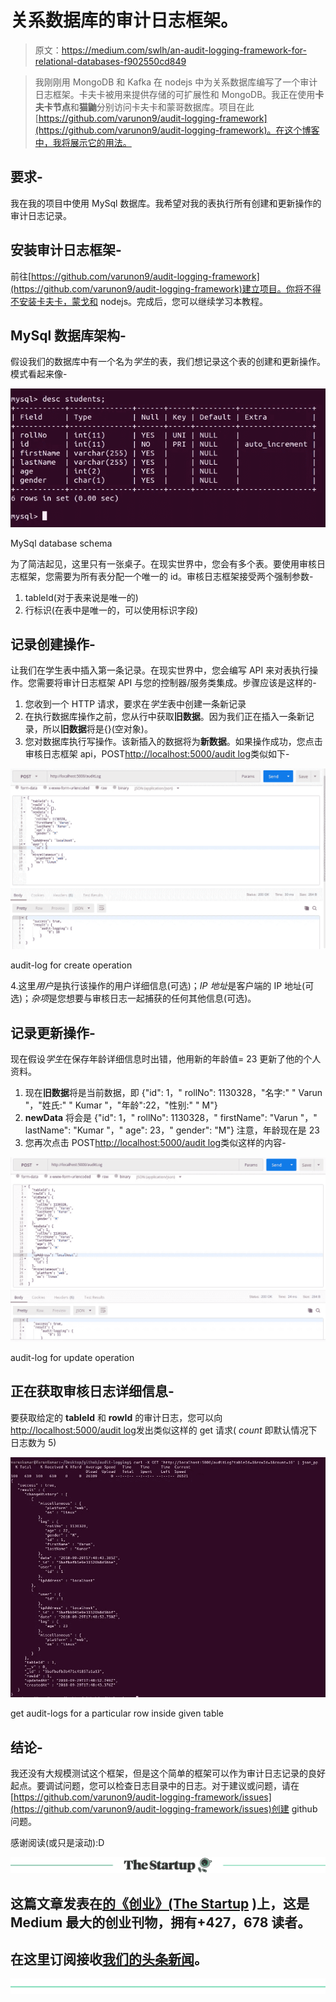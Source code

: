# 关系数据库的审计日志框架。

> 原文：<https://medium.com/swlh/an-audit-logging-framework-for-relational-databases-f902550cd849>

> 我刚刚用 MongoDB 和 Kafka 在 nodejs 中为关系数据库编写了一个审计日志框架。卡夫卡被用来提供存储的可扩展性和 MongoDB。我正在使用**卡夫卡节点**和**猫鼬**分别访问卡夫卡和蒙哥数据库。项目在此[https://github.com/varunon9/audit-logging-framework](https://github.com/varunon9/audit-logging-framework)。在这个博客中，我将展示它的用法。

## 要求-

我在我的项目中使用 MySql 数据库。我希望对我的表执行所有创建和更新操作的审计日志记录。

## 安装审计日志框架-

前往[https://github.com/varunon9/audit-logging-framework](https://github.com/varunon9/audit-logging-framework)建立项目。你将不得不安装卡夫卡，蒙戈和 nodejs。完成后，您可以继续学习本教程。

## MySql 数据库架构-

假设我们的数据库中有一个名为*学生*的表，我们想记录这个表的创建和更新操作。模式看起来像-

![](img/4ee3f4eee9b81d9596f97a30bda249a6.png)

MySql database schema

为了简洁起见，这里只有一张桌子。在现实世界中，您会有多个表。要使用审核日志框架，您需要为所有表分配一个唯一的 id。审核日志框架接受两个强制参数-

1.  tableId(对于表来说是唯一的)
2.  行标识(在表中是唯一的，可以使用标识字段)

## 记录创建操作-

让我们在学生表中插入第一条记录。在现实世界中，您会编写 API 来对表执行操作。您需要将审计日志框架 API 与您的控制器/服务类集成。步骤应该是这样的-

1.  您收到一个 HTTP 请求，要求在*学生*表中创建一条新记录
2.  在执行数据库操作之前，您从行中获取**旧数据**。因为我们正在插入一条新记录，所以**旧数据**将是{}(空对象)。
3.  您对数据库执行写操作。该新插入的数据将为**新数据**。如果操作成功，您点击审核日志框架 api，POST[http://localhost:5000/audit log](http://localhost:5000/auditLog)类似如下-

![](img/e0b0623a1feaf27a9bbccd04cb15e229.png)

audit-log for create operation

4.这里*用户*是执行该操作的用户详细信息(可选)；*IP 地址*是客户端的 IP 地址(可选)；*杂项*是您想要与审核日志一起捕获的任何其他信息(可选)。

## 记录更新操作-

现在假设*学生*在保存年龄详细信息时出错，他用新的年龄值= 23 更新了他的个人资料。

1.  现在**旧数据**将是当前数据，即
    {"id": 1，" rollNo": 1130328，"名字:" " Varun "，"姓氏:" " Kumar "，"年龄":22，"性别:" " M"}
2.  **newData** 将会是
    {"id": 1，" rollNo": 1130328，" firstName": "Varun "，" lastName": "Kumar "，" age": 23，" gender": "M"}
    注意，年龄现在是 23
3.  您再次点击 POST[http://localhost:5000/audit log](http://localhost:5000/auditLog)类似这样的内容-

![](img/c71eae33545dcad317891d560acd7674.png)

audit-log for update operation

## 正在获取审核日志详细信息-

要获取给定的 **tableId** 和 **rowId** 的审计日志，您可以向[http://localhost:5000/audit log](http://localhost:5000/auditLog)发出类似这样的 get 请求( *count* 即默认情况下日志数为 5)

![](img/89dd0258cb8aa2a895f8c673b2421b22.png)

get audit-logs for a particular row inside given table

## **结论-**

我还没有大规模测试这个框架，但是这个简单的框架可以作为审计日志记录的良好起点。要调试问题，您可以检查日志目录中的日志。对于建议或问题，请在[https://github.com/varunon9/audit-logging-framework/issues](https://github.com/varunon9/audit-logging-framework/issues)创建 github 问题。

感谢阅读(或只是滚动):D

[![](img/308a8d84fb9b2fab43d66c117fcc4bb4.png)](https://medium.com/swlh)

## 这篇文章发表在[的《创业》(The Startup](https://medium.com/swlh) )上，这是 Medium 最大的创业刊物，拥有+427，678 读者。

## 在这里订阅接收[我们的头条新闻](https://growthsupply.com/the-startup-newsletter/)。

[![](img/b0164736ea17a63403e660de5dedf91a.png)](https://medium.com/swlh)